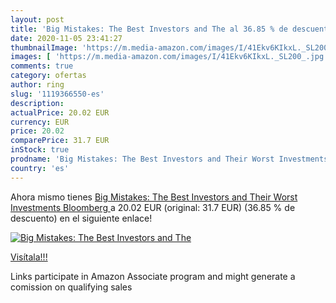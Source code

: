 ```yaml
---
layout: post
title: 'Big Mistakes: The Best Investors and The al 36.85 % de descuento'
date: 2020-11-05 23:41:27
thumbnailImage: 'https://m.media-amazon.com/images/I/41Ekv6KIkxL._SL200_.jpg'
images: [ 'https://m.media-amazon.com/images/I/41Ekv6KIkxL._SL200_.jpg' ]
comments: true
category: ofertas
author: ring
slug: '1119366550-es'
description:
actualPrice: 20.02 EUR
currency: EUR
price: 20.02
comparePrice: 31.7 EUR
inStock: true
prodname: 'Big Mistakes: The Best Investors and Their Worst Investments  Bloomberg '
country: 'es'
---
```


Ahora mismo tienes [Big Mistakes: The Best Investors and Their Worst Investments  Bloomberg ](https://www.amazon.es/dp/1119366550/?tag=tolees-21) a 20.02 EUR (original: 31.7 EUR) (36.85 %  de descuento) en el siguiente enlace!

[![Big Mistakes: The Best Investors and The](https://m.media-amazon.com/images/I/41Ekv6KIkxL._SL200_.jpg)](https://www.amazon.es/dp/1119366550/?tag=tolees-21)

[Visítala!!!](https://www.amazon.es/dp/1119366550/?tag=tolees-21)

Links participate in Amazon Associate program and might generate a comission on qualifying sales
